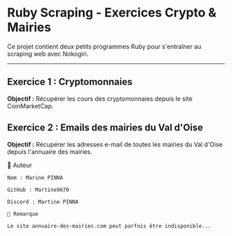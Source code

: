 # Ruby Scraping - Exercices Crypto & Mairies

Ce projet contient deux petits programmes Ruby pour s'entraîner au scraping web avec Nokogiri.

---

## Exercice 1 : Cryptomonnaies

**Objectif :** Récupérer les cours des cryptomonnaies depuis le site CoinMarketCap.

## Exercice 2 : Emails des mairies du Val d'Oise

**Objectif :** Récupérer les adresses e-mail de toutes les mairies du Val d'Oise depuis l'annuaire des mairies.


👤 Auteur

    Nom : Marine PINNA

    GitHub : Martine9670

    Discord : Martine PINNA

    📝 Remarque

    Le site annuaire-des-mairies.com peut parfois être indisponible...